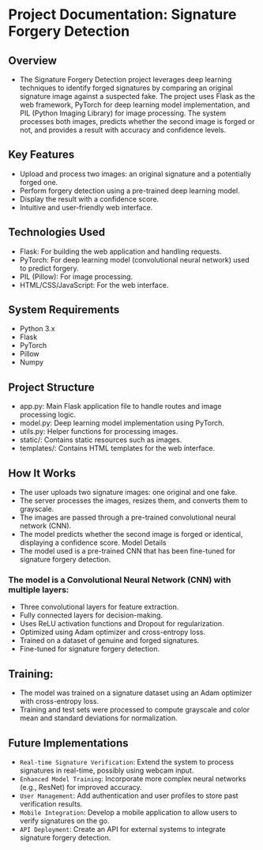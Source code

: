 # Project Documentation: Signature Forgery Detection


## Overview
- The Signature Forgery Detection project leverages deep learning techniques to identify forged signatures by comparing an original signature image against a suspected fake. The project uses Flask as the web framework, PyTorch for deep learning model implementation, and PIL (Python Imaging Library) for image processing. The system processes both images, predicts whether the second image is forged or not, and provides a result with accuracy and confidence levels.

## Key Features
- Upload and process two images: an original signature and a potentially forged one.
- Perform forgery detection using a pre-trained deep learning model.
- Display the result with a confidence score.
- Intuitive and user-friendly web interface.

## Technologies Used
- Flask: For building the web application and handling requests.
- PyTorch: For deep learning model (convolutional neural network) used to predict forgery.
- PIL (Pillow): For image processing.
- HTML/CSS/JavaScript: For the web interface.

## System Requirements
- Python 3.x
- Flask
- PyTorch
- Pillow
- Numpy

## Project Structure
- app.py: Main Flask application file to handle routes and image processing logic.
- model.py: Deep learning model implementation using PyTorch.
- utils.py: Helper functions for processing images.
- static/: Contains static resources such as images.
- templates/: Contains HTML templates for the web interface.

## How It Works
- The user uploads two signature images: one original and one fake.
- The server processes the images, resizes them, and converts them to grayscale.
- The images are passed through a pre-trained convolutional neural network (CNN).
- The model predicts whether the second image is forged or identical, displaying a confidence score.
Model Details
- The model used is a pre-trained CNN that has been fine-tuned for signature forgery detection.

### The model is a Convolutional Neural Network (CNN) with multiple layers:

- Three convolutional layers for feature extraction.
- Fully connected layers for decision-making.
- Uses ReLU activation functions and Dropout for regularization.
- Optimized using Adam optimizer and cross-entropy loss.
- Trained on a dataset of genuine and forged signatures.
- Fine-tuned for signature forgery detection.

## Training:

- The model was trained on a signature dataset using an Adam optimizer with cross-entropy loss.
- Training and test sets were processed to compute grayscale and color mean and standard deviations for normalization.

## Future Implementations
- `Real-time Signature Verification`: Extend the system to process signatures in real-time, possibly using webcam input.
- `Enhanced Model Training`: Incorporate more complex neural networks (e.g., ResNet) for improved accuracy.
- `User Management`: Add authentication and user profiles to store past verification results.
- `Mobile Integration`: Develop a mobile application to allow users to verify signatures on the go.
- `API Deployment`: Create an API for external systems to integrate signature forgery detection.